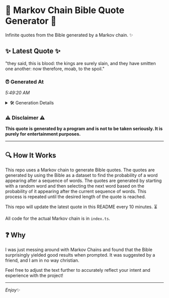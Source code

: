 # 📖 Markov Chain Bible Quote Generator 📖

Infinite quotes from the Bible generated by a Markov chain. ✨

## ✨ Latest Quote ✨
"they said, this is blood: the kings are surely slain, and they have smitten one another: now therefore, moab, to the spoil."

### ⏰ Generated At
*5:49:20 AM*

<details>
    <summary>🛠️ Generation Details</summary>
    <p>
        <strong>🌱 Seed:</strong> they<br>
        <strong>🔄 Iterations:</strong> 21<br>
        <strong>📜 Context History:</strong><br>[ they ]: said,<br>[ they, said, ]: this<br>[ they, said,, this ]: is<br>[ they, said,, this, is ]: blood:<br>[ they, said,, this, is, blood: ]: the<br>[ they, said,, this, is, blood:, the ]: kings<br>[ said,, this, is, blood:, the, kings ]: are<br>[ this, is, blood:, the, kings, are ]: surely<br>[ is, blood:, the, kings, are, surely ]: slain,<br>[ blood:, the, kings, are, surely, slain, ]: and<br>[ the, kings, are, surely, slain,, and ]: they<br>[ kings, are, surely, slain,, and, they ]: have<br>[ are, surely, slain,, and, they, have ]: smitten<br>[ surely, slain,, and, they, have, smitten ]: one<br>[ slain,, and, they, have, smitten, one ]: another:<br>[ and, they, have, smitten, one, another: ]: now<br>[ they, have, smitten, one, another:, now ]: therefore,<br>[ have, smitten, one, another:, now, therefore, ]: moab,<br>[ smitten, one, another:, now, therefore,, moab, ]: to<br>[ one, another:, now, therefore,, moab,, to ]: the<br>[ another:, now, therefore,, moab,, to, the ]: spoil.<br>
    </p>
</details>

### ⚠️ Disclaimer ⚠️
**This quote is generated by a program and is not to be taken seriously. It is purely for entertainment purposes.**

---

## 🔍 How It Works

This repo uses a Markov chain to generate Bible quotes. The quotes are generated by using the Bible as a dataset to find the probability of a word appearing after a sequence of words. The quotes are generated by starting with a random word and then selecting the next word based on the probability of it appearing after the current sequence of words. This process is repeated until the desired length of the quote is reached.

This repo will update the latest quote in this README every 10 minutes. ⏳

All code for the actual Markov chain is in `index.ts`.

## ❓ Why

I was just messing around with Markov Chains and found that the Bible surprisingly yielded good results when prompted. 
It was suggested by a friend, and I am in no way christian.

Feel free to adjust the text further to accurately reflect your intent and experience with the project!

---

*Enjoy*✨
